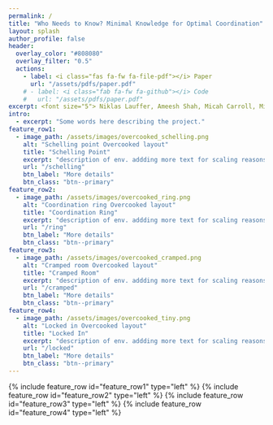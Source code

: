 ```yaml
---
permalink: /
title: "Who Needs to Know? Minimal Knowledge for Optimal Coordination"
layout: splash
author_profile: false
header:
  overlay_color: "#808080"
  overlay_filter: "0.5"
  actions:
    - label: <i class="fas fa-fw fa-file-pdf"></i> Paper
      url: "/assets/pdfs/paper.pdf"
    # - label: <i class="fab fa-fw fa-github"></i> Code
    #   url: "/assets/pdfs/paper.pdf"
excerpt: <font size="5"> Niklas Lauffer, Ameesh Shah, Micah Carroll, Michael Dennis, Stuart Russell </font>
intro: 
  - excerpt: "Some words here describing the project."
feature_row1:
  - image_path: /assets/images/overcooked_schelling.png
    alt: "Schelling point Overcooked layout"
    title: "Schelling Point"
    excerpt: "description of env. addding more text for scaling reasons"
    url: "/schelling"
    btn_label: "More details"
    btn_class: "btn--primary"
feature_row2:
  - image_path: /assets/images/overcooked_ring.png
    alt: "Coordination ring Overcooked layout"
    title: "Coordination Ring"
    excerpt: "description of env. addding more text for scaling reasons"
    url: "/ring"
    btn_label: "More details"
    btn_class: "btn--primary"
feature_row3:
  - image_path: /assets/images/overcooked_cramped.png
    alt: "Cramped room Overcooked layout"
    title: "Cramped Room"
    excerpt: "description of env. addding more text for scaling reasons"
    url: "/cramped"
    btn_label: "More details"
    btn_class: "btn--primary"
feature_row4:
  - image_path: /assets/images/overcooked_tiny.png
    alt: "Locked in Overcooked layout"
    title: "Locked In"
    excerpt: "description of env. addding more text for scaling reasons"
    url: "/locked"
    btn_label: "More details"
    btn_class: "btn--primary"
---
```



{% include feature_row id="feature_row1" type="left" %}
{% include feature_row id="feature_row2" type="left" %}
{% include feature_row id="feature_row3" type="left" %}
{% include feature_row id="feature_row4" type="left" %}
